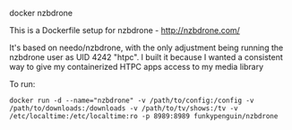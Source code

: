 docker nzbdrone

This is a Dockerfile setup for nzbdrone - http://nzbdrone.com/

It's based on needo/nzbdrone, with the only adjustment being running the
nzbdrone user as UID 4242 "htpc". I built it because I wanted a consistent
way to give my containerized HTPC apps access to my media library

To run:

```
docker run -d --name="nzbdrone" -v /path/to/config:/config -v /path/to/downloads:/downloads -v /path/to/tv/shows:/tv -v /etc/localtime:/etc/localtime:ro -p 8989:8989 funkypenguin/nzbdrone
```

